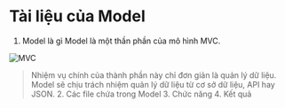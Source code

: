 # Tài liệu của Model

1. Model là gì
   Model là một thần phần của mô hình MVC.

![MVC](upload/mvc.webp)

> Nhiệm vụ chính của thành phần này chỉ đơn giản là quản lý dữ liệu. Model sẽ chịu trách nhiệm quản lý dữ liệu từ cơ sở dữ liệu, API hay JSON. 2. Các file chứa trong Model 3. Chức năng 4. Kết quả
